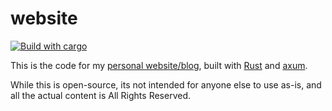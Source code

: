 # website

[![Build with cargo](https://github.com/ashhhleyyy/website/actions/workflows/build.yml/badge.svg)](https://github.com/ashhhleyyy/website/actions/workflows/build.yml)

This is the code for my [personal website/blog](https://ashhhleyyy.dev/), built with [Rust](https://rust-lang.org) and [axum](https://lib.rs/axum).

While this is open-source, its not intended for anyone else to use as-is, and all the actual content is All Rights Reserved.
